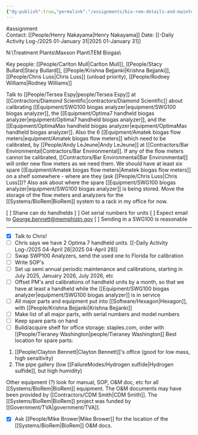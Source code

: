 ```yaml
---
{"dg-publish":true,"permalink":"/assignments/bio-rem-details-and-maintenance-and-calibration-plan/","noteIcon":"","created":"2025-01-31T13:50:03.791-06:00"}
---
```


#assignment  
Contact: [[People/Henry Nakayama\|Henry Nakayama]]
Date: [[-Daily Activity Log-/2025 01-January 31\|2025 01-January 31]]

N:\Treatment Plants\Maxson Plant\TEM Biogas\

Key people: [[People/Carlton Mull\|Carlton Mull]], [[People/Stacy Bullard\|Stacy Bullard]], [[People/Krishna Bejjanki\|Krishna Bejjanki]], [[People/Chris Luss\|Chris Luss]] (unload priority), [[People/Rodney Williams\|Rodney Williams]]

Talk to [[People/Tersea Espy\|people/Tersea Espy]] at [[Contractors/Diamond Scientific\|contractors/Diamond Scientific]] about calibrating [[Equipment/SWG100 biogas analyzer\|equipment/SWG100 biogas analyzer]], the [[Equipment/Optima7 handheld biogas analyzer\|equipment/Optima7 handheld biogas analyzer]], and the [[Equipment/OptimaMax handheld biogas analyzer\|equipment/OptimaMax handheld biogas analyzer]]. Also the 6 [[Equipment/Amatek biogas flow meters\|equipment/Amatek biogas flow meters]] which need to be calibrated, by [[People/Andy LeJeune\|Andy LeJeune]] at [[Contractors/Bar Environmental\|Contractors/Bar Environmental]]. If any of the flow meters cannot be calibrated, [[Contractors/Bar Environmental\|Bar Environmental]] will order new flow meters as we need them. We should have at least six spare [[Equipment/Amatek biogas flow meters\|Amatek biogas flow meters]] on a shelf somewhere - where are they (ask [[People/Chris Luss\|Chris Luss]])? Also ask about where the spare [[Equipment/SWG100 biogas analyzer\|equipment/SWG100 biogas analyzer]] is being stored. Move the storage of the flow meters and analyzers for the [[Systems/BioRem\|BioRem]] system to a rack in my office for now.


[ ] Shane can do handhelds
[ ] Get serial numbers for units
[ ] Expect email to George.bennett@memphistn.gov
[ ] Sending in a SWG100 is reasonable

----
- [x] Talk to Chris!
- [ ] Chris says we have 2 Optima 7 handheld units. [[-Daily Activity Log-/2025 04-April 28\|2025 04-April 28]]
- [ ] Swap SWP100 Analyzers, send the used one to Florida for calibration
- [ ] Write SOP's
- [ ] Set up semi annual periodic maintenance and calibrations, starting in July 2025, January 2026, July 2026, etc
- [ ] Offset PM's and calibrations of handheld units by a month, so that we have at least a handheld while the [[Equipment/SWG100 biogas analyzer\|equipment/SWG100 biogas analyzer]] is in service
- [ ] All major parts and equipment put into [[Software/Hexagon\|Hexagon]], with [[People/Krishna Bejjanki\|Krishna Bejjanki]]
- [ ] Make list of all major parts, with serial numbers and model numbers
- [ ] Keep spare parts on hand
- [ ] Build/acquire shelf for office storage: staples.com, order with [[People/Tieraney Washington\|people/Tieraney Washington]]
Best location for spare parts: 
1. [[People/Clayton Bennett\|Clayton Bennett]]'s office (good for low mass, high sensitivity)
2. The pipe gallery (low [[FailureModes/Hydrogen sulfide\|Hydrogen sulfide]], but high humidity)


Other equipment (?) look for manual, SOP, O&M doc, etc for all [[Systems/BioRem\|BioRem]] equipment. The O&M documents may have been provided by [[Contractors/CDM Smith\|CDM Smith]]. The [[Systems/BioRem\|BioRem]] project was funded by [[Government/TVA\|government/TVA]]. 
- [x] Ask [[People/Mike Brower\|Mike Brower]] for the location of the [[Systems/BioRem\|BioRem]] O&M docs.


